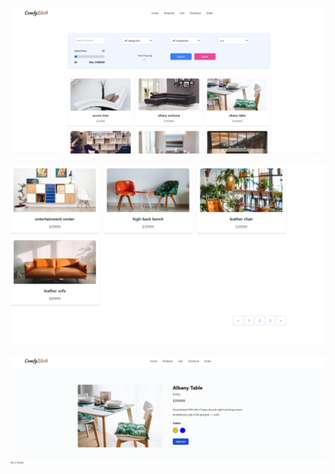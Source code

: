 
![image alt](https://github.com/MdAkramhossen/React-Spring-Boot-E-commerce/blob/5b2d9b8000b2f592724a58c117c15f4405c63f87/e1.PNG)

![image alt](https://github.com/MdAkramhossen/React-Spring-Boot-E-commerce/blob/3efe2606f8cc199c05bc87745fcfc5ab1eee2467/e2.PNG)

![image alt](https://github.com/MdAkramhossen/React-Spring-Boot-E-commerce/blob/59c716151219d48a014f37487802d5d91bf31af8/e3.PNG)
